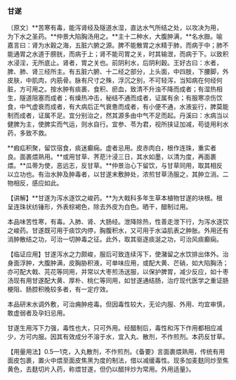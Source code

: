 ### 甘遂

〔原文〕**苦寒有毒，能泻肾经及隧道水湿，直达水气所结之处，以攻决为用，为下水之圣药。**仲景大陷胸汤用之。**主十二种水，大腹肿满，**名水臌。喻嘉言曰：肾为水穀之海，五脏六腑之源。脾不能散胃之水精于肺，而病于中；肺不能通胃之水道于膀胱，而病于上；肾不能司胃之关，时其输泄，而病于下。以致积水浸淫，无所底止。肾者，胃之关也。前阴利水，后阴利穀。王好古曰：水者，脾、肺、肾三经所主。有五脏六腑、十二经之部分，上头面，中四肢，下腰脚，外皮肤，中肌肉，内筋骨。脉有尺寸之殊，浮沉之别，不可轻泻，当知病在何经何脏，方可用之。按水肿有痰裹、食积、瘀血，致清不升浊不降而成者；有湿热相生，隧道阻塞而成者；有燥热冲击，秘结不通而成者，证属有余；有服寒凉伤饮食，中气虚衰而成者，有大病后正气衰惫而成者，有小便不通，水液妄行，脾莫能制而成者，证属不足。宜分别治之，然其源多由中气不足而起。丹溪曰：水病当以健脾为主，使脾实而气运，则水自行。宜参、苓为君，视所挟证加减，苟徒用利水药，多致不救。

**瘕疝积聚，留饮宿食，痰迷癫痫。虚者忌用。皮赤肉白，根作连珠，重实者良。面裹煨熟用。**或用甘草、荠苨汁浸三日，其水如墨，以清为度，再面裹煨。**瓜蒂为使，恶远志，反甘草。**仲景治心下留饮，与甘草同用，取其相反以立功也。有治水肿及肿毒者，以甘遂末敷肿处，浓煎甘草汤服之，其肿立消。二物相反，感应如此。

【讲解】**甘遂为泻水逐饮之峻药。**为大戟科多年生草本植物甘遂的块根。根呈连珠状纺锤形，外表棕褐色，除去外皮为白色。晒干，醋制过用。

本品味苦性寒，有毒。入肺、肾、大肠经。泄降除热，性善走泄下行，为泻水逐饮之峻药。甘遂既可用于痰饮内停，胸腹积水，又可用于水溢肌表之肿胀。外用还有消肿散结之功，可治一切肿毒之征。此外，取其驱逐痰涎之功，可治风痰癫痫。

【临证应用】甘遂泻水之力颇峻，服后可致连续泻下，使潴留之水饮排出体外。治身面浮肿，大腹肿满，皮胸胁积液，可单味应用，或配大黄、芒硝，如大陷胸汤；亦可配大戟、芫花等同用，并常以大枣煎汤送服，以保护脾胃，减少反应，如十枣汤现有用甘遂配大黄、厚朴、桃仁等同用，如甘遂通结肠，治疗现代医学之重证肠梗阻、肠腔积晚较多者，有一定疗效。

本品研末水调外敷，可治痈肿疮毒。但因毒性较大，无论内服、外用、均宜审慎，敢虚弱者及孕妇忌用。

甘遂生用泻下力强，毒性也大，只可外用。经醋制后，毒性和泻下作用都相应减少，方可内服。因其有效成分不溶于水，宜入丸、散剂，不作煎剂。本药反甘草。

【用量用法】0.5—1克，入丸散剂，不作煎剂。《备要》言面裹煨熟用，传统有用面皮包裹，置火中煨至面皮焦黑为度的制法，借以减缓毒性。现多加麦麸同炒至焦黄色，去麸切片入药，称煨甘遂，但仍以醋拌炒为常用。外用适量》。
